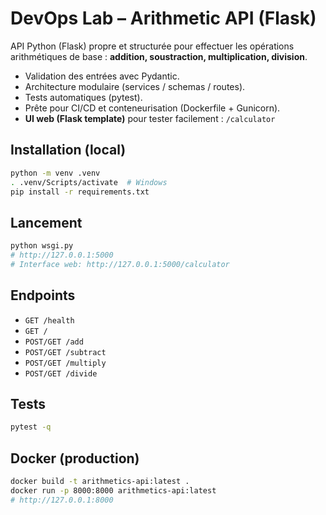 
# DevOps Lab – Arithmetic API (Flask)

API Python (Flask) propre et structurée pour effectuer les opérations arithmétiques de base :
**addition, soustraction, multiplication, division**.

- Validation des entrées avec Pydantic.
- Architecture modulaire (services / schemas / routes).
- Tests automatiques (pytest).
- Prête pour CI/CD et conteneurisation (Dockerfile + Gunicorn).
- **UI web (Flask template)** pour tester facilement : `/calculator`

## Installation (local)

```bash
python -m venv .venv
. .venv/Scripts/activate  # Windows
pip install -r requirements.txt
```

## Lancement

```bash
python wsgi.py
# http://127.0.0.1:5000
# Interface web: http://127.0.0.1:5000/calculator
```

## Endpoints

- `GET /health`
- `GET /`
- `POST/GET /add`
- `POST/GET /subtract`
- `POST/GET /multiply`
- `POST/GET /divide`

## Tests

```bash
pytest -q
```

## Docker (production)

```bash
docker build -t arithmetics-api:latest .
docker run -p 8000:8000 arithmetics-api:latest
# http://127.0.0.1:8000
```
